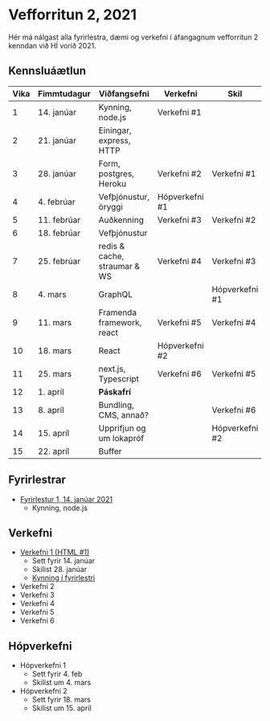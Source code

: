 # Vefforritun 2, 2021

Hér má nálgast alla fyrirlestra, dæmi og verkefni í áfangagnum vefforritun 2 kenndan við HÍ vorið 2021.

## Kennsluáætlun

| Vika | Fimmtudagur | Viðfangsefni                 | Verkefni       | Skil           |
|------|-------------|------------------------------|----------------|----------------|
|   1  | 14. janúar  | Kynning, node.js             | Verkefni #1    |                |
|   2  | 21. janúar  | Einingar, express, HTTP      |                |                |
|   3  | 28. janúar  | Form, postgres, Heroku       | Verkefni #2    | Verkefni #1    |
|   4  | 4. febrúar  | Vefþjónustur, öryggi         | Hópverkefni #1 |                |
|   5  | 11. febrúar | Auðkenning                   | Verkefni #3    | Verkefni #2    |
|   6  | 18. febrúar | Vefþjónustur                 |                |                |
|   7  | 25. febrúar | redis & cache, straumar & WS | Verkefni #4    | Verkefni #3    |
|   8  | 4. mars     | GraphQL                      |                | Hópverkefni #1 |
|   9  | 11. mars    | Framenda framework, react    | Verkefni #5    | Verkefni #4    |
|  10  | 18. mars    | React                        | Hópverkefni #2 |                |
|  11  | 25. mars    | next.js, Typescript          | Verkefni #6    | Verkefni #5    |
|  12  | 1. apríl    | **Páskafrí**                 |                |                |
|  13  | 8. apríl    | Bundling, CMS, annað?        |                | Verkefni #6    |
|  14  | 15. apríl   | Upprifjun og um lokapróf     |                | Hópverkefni #2 |
|  15  | 22. apríl   | Buffer                       |                |                |

## Fyrirlestrar

* [Fyrirlestur 1, 14. janúar 2021](fyrirlestrar/01/)
  * Kynning, node.js

## Verkefni

* [Verkefni 1 (HTML #1)](https://github.com/vefforritun/vef2-2021-v1)
  * Sett fyrir 14. janúar
  * Skilist 28. janúar
  * [Kynning í fyrirlestri](https://youtu.be/pCEHnurbuCU)
* Verkefni 2
* Verkefni 3
* Verkefni 4
* Verkefni 5
* Verkefni 6

## Hópverkefni

* Hópverkefni 1
  * Sett fyrir 4. feb
  * Skilist um 4. mars
* Hópverkefni 2
  * Sett fyrir 18. mars
  * Skilist um 15. apríl
